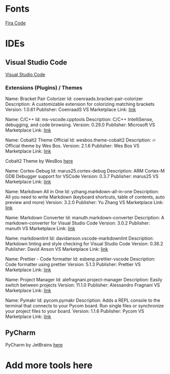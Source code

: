 # Fonts
[Fira Code](https://github.com/tonsky/FiraCode)


# IDEs
## Visual Studio Code
[Visual Studio Code](https://code.visualstudio.com/)

### Extensions (Plugins) / Themes
Name: Bracket Pair Colorizer
Id: coenraads.bracket-pair-colorizer
Description: A customizable extension for colorizing matching brackets
Version: 1.0.61
Publisher: CoenraadS
VS Marketplace Link: [link](https://marketplace.visualstudio.com/items?itemName=CoenraadS.bracket-pair-colorizer)

Name: C/C++
Id: ms-vscode.cpptools
Description: C/C++ IntelliSense, debugging, and code browsing.
Version: 0.29.0
Publisher: Microsoft
VS Marketplace Link: [link](https://marketplace.visualstudio.com/items?itemName=ms-vscode.cpptools)

Name: Cobalt2 Theme Official
Id: wesbos.theme-cobalt2
Description: 🔥 Official theme by Wes Bos.
Version: 2.1.6
Publisher: Wes Bos
VS Marketplace Link: [link](https://marketplace.visualstudio.com/items?itemName=wesbos.theme-cobalt2)

Cobalt2 Theme by WesBos [here](https://marketplace.visualstudio.com/items?itemName=wesbos.theme-cobalt2)

Name: Cortex-Debug
Id: marus25.cortex-debug
Description: ARM Cortex-M GDB Debugger support for VSCode
Version: 0.3.7
Publisher: marus25
VS Marketplace Link: [link](https://marketplace.visualstudio.com/items?itemName=marus25.cortex-debug)

Name: Markdown All in One
Id: yzhang.markdown-all-in-one
Description: All you need to write Markdown (keyboard shortcuts, table of contents, auto preview and more)
Version: 3.2.0
Publisher: Yu Zhang
VS Marketplace Link: [link](https://marketplace.visualstudio.com/items?itemName=yzhang.markdown-all-in-one)

Name: Markdown Converter
Id: manuth.markdown-converter
Description: A markdown-converter for Visual Studio Code
Version: 3.0.2
Publisher: manuth
VS Marketplace Link: [link](https://marketplace.visualstudio.com/items?itemName=manuth.markdown-converter)

Name: markdownlint
Id: davidanson.vscode-markdownlint
Description: Markdown linting and style checking for Visual Studio Code
Version: 0.36.2
Publisher: David Anson
VS Marketplace Link: [link](https://marketplace.visualstudio.com/items?itemName=DavidAnson.vscode-markdownlint)

Name: Prettier - Code formatter
Id: esbenp.prettier-vscode
Description: Code formatter using prettier
Version: 5.1.3
Publisher: Prettier
VS Marketplace Link: [link](https://marketplace.visualstudio.com/items?itemName=esbenp.prettier-vscode)

Name: Project Manager
Id: alefragnani.project-manager
Description: Easily switch between projects
Version: 11.1.0
Publisher: Alessandro Fragnani
VS Marketplace Link: [link](https://marketplace.visualstudio.com/items?itemName=alefragnani.project-manager)

Name: Pymakr
Id: pycom.pymakr
Description: Adds a REPL console to the terminal that connects to your Pycom board. Run single files or synchronize your project files to your board.
Version: 1.1.6
Publisher: Pycom
VS Marketplace Link: [link](https://marketplace.visualstudio.com/items?itemName=pycom.Pymakr)

## PyCharm
PyCharm by JetBrains [here](https://www.jetbrains.com/pycharm/)

# Add more tools here


